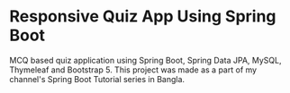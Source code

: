 # Responsive Quiz App Using Spring Boot

MCQ based quiz application using Spring Boot, Spring Data JPA, MySQL, Thymeleaf and Bootstrap 5.
This project was made as a part of my channel's Spring Boot Tutorial series in Bangla.

